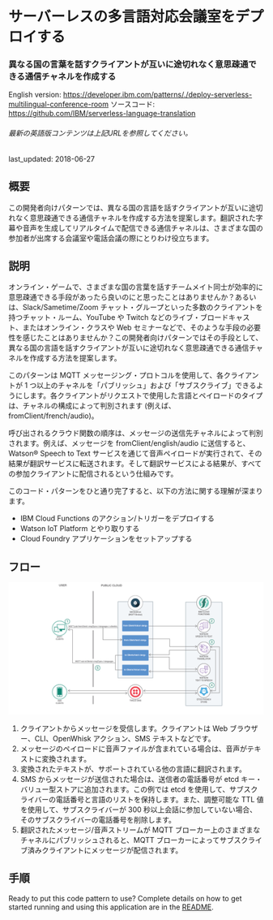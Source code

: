 # サーバーレスの多言語対応会議室をデプロイする

### 異なる国の言葉を話すクライアントが互いに途切れなく意思疎通できる通信チャネルを作成する

English version: https://developer.ibm.com/patterns/./deploy-serverless-multilingual-conference-room
 ソースコード: https://github.com/IBM/serverless-language-translation

###### 最新の英語版コンテンツは上記URLを参照してください。
last_updated: 2018-06-27

 
## 概要

この開発者向けパターンでは、異なる国の言語を話すクライアントが互いに途切れなく意思疎通できる通信チャネルを作成する方法を提案します。翻訳された字幕や音声を生成してリアルタイムで配信できる通信チャネルは、さまざまな国の参加者が出席する会議室や電話会議の際にとりわけ役立ちます。

## 説明

オンライン・ゲームで、さまざまな国の言葉を話すチームメイト同士が効率的に意思疎通できる手段があったら良いのにと思ったことはありませんか？あるいは、Slack/Sametime/Zoom チャット・グループといった多数のクライアントを持つチャット・ルーム、YouTube や Twitch などのライブ・ブロードキャスト、またはオンライン・クラスや Web セミナーなどで、そのような手段の必要性を感じたことはありませんか？この開発者向けパターンではその手段として、異なる国の言語を話すクライアントが互いに途切れなく意思疎通できる通信チャネルを作成する方法を提案します。

このパターンは MQTT メッセージング・プロトコルを使用して、各クライアントが 1 つ以上のチャネルを「パブリッシュ」および「サブスクライブ」できるようにします。各クライアントがリクエストで使用した言語とペイロードのタイプは、チャネルの構成によって判別されます (例えば、fromClient/french/audio)。

呼び出されるクラウド関数の順序は、メッセージの送信先チャネルによって判別されます。例えば、メッセージを fromClient/english/audio に送信すると、Watson® Speech to Text サービスを通じて音声ペイロードが実行されて、その結果が翻訳サービスに転送されます。そして翻訳サービスによる結果が、すべての参加クライアントに配信されるという仕組みです。

このコード・パターンをひと通り完了すると、以下の方法に関する理解が深まります。

* IBM Cloud Functions のアクション/トリガーをデプロイする
* Watson IoT Platform とやり取りする
* Cloud Foundry アプリケーションをセットアップする

## フロー

![フロー](./images/multilingual-arch.png)

1. クライアントからメッセージを受信します。クライアントは Web ブラウザー、CLI、OpenWhisk アクション、SMS テキストなどです。
1. メッセージのペイロードに音声ファイルが含まれている場合は、音声がテキストに変換されます。
1. 変換されたテキストが、サポートされている他の言語に翻訳されます。
1. SMS からメッセージが送信された場合は、送信者の電話番号が etcd キー・バリュー型ストアに追加されます。この例では etcd を使用して、サブスクライバーの電話番号と言語のリストを保持します。また、調整可能な TTL 値を使用して、サブスクライバーが 300 秒以上会話に参加していない場合、そのサブスクライバーの電話番号を削除します。
1. 翻訳されたメッセージ/音声ストリームが MQTT ブローカー上のさまざまなチャネルにパブリッシュされると、MQTT ブローカーによってサブスクライブ済みクライアントにメッセージが配信されます。

## 手順

Ready to put this code pattern to use? Complete details on how to get started running and using this application are in the [README](https://github.com/IBM/serverless-language-translation/blob/master/README.md).

